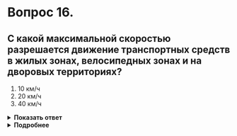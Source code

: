 # Вопрос 16.

## С какой максимальной скоростью разрешается движение транспортных средств в жилых зонах, велосипедных зонах и на дворовых территориях?

1. 10 км/ч
2. 20 км/ч
3. 40 км/ч

<details>
<summary><b>Показать ответ</b></summary>
Правильный ответ: 2
</details>
<details>
<summary><b>Подробнее</b></summary>
Движение в жилой зоне, на дворовых территориях имеет ряд ограничений. К таким ограничениям относится и скорость, которая не должна превышать 20 км/ч.
(Пункт 10.2 ПДД)
</details>